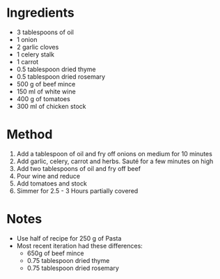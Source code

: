 # Ingredients

- 3 tablespoons of oil
- 1 onion
- 2 garlic cloves
- 1 celery stalk
- 1 carrot
- 0.5 tablespoon dried thyme
- 0.5 tablespoon dried rosemary
- 500 g of beef mince
- 150 ml of white wine
- 400 g of tomatoes
- 300 ml of chicken stock

# Method

1. Add a tablespoon of oil and fry off onions on medium for 10 minutes
2. Add garlic, celery, carrot and herbs. Sauté for a few minutes on high
3. Add two tablespoons of oil and fry off beef
4. Pour wine and reduce
5. Add tomatoes and stock
6. Simmer for 2.5 - 3 Hours partially covered

# Notes

- Use half of recipe for 250 g of Pasta
- Most recent iteration had these differences:
	- 650g of beef mince
	- 0.75 tablespoon dried thyme
	- 0.75 tablespoon dried rosemary